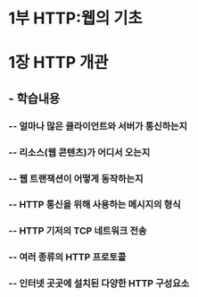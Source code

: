 # 1부 HTTP:웹의 기초
# 1장 HTTP 개관

## - 학습내용

### -- 얼마나 많은 클라이언트와 서버가 통신하는지
### -- 리소스(웹 콘텐츠)가 어디서 오는지
### -- 웹 트랜잭션이 어떻게 동작하는지
### -- HTTP 통신을 위해 사용하는 메시지의 형식
### -- HTTP 기저의 TCP 네트워크 전송
### -- 여러 종류의 HTTP 프로토콜
### -- 인터넷 곳곳에 설치된 다양한 HTTP 구성요소
